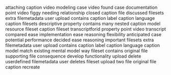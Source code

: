 attaching caption video modeling case video found case documentation point video figgy needing relationship closed caption file discussed filesets extra filemetadata user upload contains caption label caption language caption filesets descriptive property contains many nested caption model resource fileset caption fileset transcriptforid property point video transcript compared ease implementation ease reasoning flexibility anticipated case potential performance decided ease reasoning important filesets extra filemetadata user upload contains caption label caption language caption model match existing mental model way fileset contains original file supporting file consequence develop functionality upload delete userdefined filemetadata user deletes fileset upload two file original file caption recreate